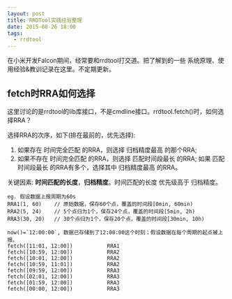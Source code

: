 ```yaml
---
layout: post
title: RRDTool实践经验整理
date: 2015-08-26 18:00
tags:
  - rrdtool
---
```


在小米开发Falcon期间，经常要和rrdtool打交道。把了解到的一些 系统原理、使用经验&教训记录在这里。不定期更新。

## fetch时RRA如何选择
这里讨论的是rrdtool的lib库接口，不是cmdline接口。rrdtool.fetch()时，如何选择RRA？

选择RRA的次序，如下(排在最前的，优先选择):

1. 如果存在 时间完全匹配 的RRA，则选择 归档精度最高 的那个RRA;
2. 如果不存在 时间完全匹配 的RRA，则选择 匹配时间段最长 的RRA; 如果 匹配时间段最长 的RRA有多个，选择其中 归档精度最高 的RRA。

关键因素:  **时间匹配的长度**，**归档精度**。时间匹配的长度 优先级高于 归档精度。

    eg. 假设数据上报周期为60s
	RRA1(1, 60)    // 原始数据，保存60个点，覆盖的时间段[0min, 60min)
	RRA2(5, 24)    // 5个点归为1个，保存24个点，覆盖的时间段[5min, 2h)
	RRA3(30, 20)   // 30个点归为1个，保存20个点，覆盖的时间段[30min, 10h)  
     
    now()=`12:00:00`, 数据已存储到了12:00:00这个时刻；假设数据在每个周期的起点被上报。
    fetch([11:01, 12:00])           RRA1        
    fetch([10:59, 12:00])           RRA2        
    fetch([10:01, 12:00])           RRA2
    fetch([10:59, 11:01])           RRA2        
    fetch([09:59, 12:00])           RRA3        
    fetch([02:01, 12:00])           RRA3        
    fetch([01:59, 12:00])           RRA3        
    fetch([00:00, 12:00])           RRA3  
